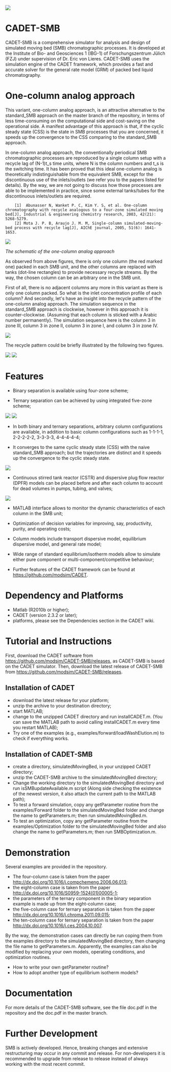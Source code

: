 ![](https://github.com/modsim/CADET/blob/master/doc/logo/CADET-GitHub.png)

# CADET-SMB

CADET-SMB is a comprehensive simulator for analysis and design of simulated moving bed (SMB) chromatographic processes. It is developed at the Institute of Bio- and Geosciences 1 (IBG-1) of Forschungszentrum Jülich (FZJ) under supervision of Dr. Eric von Lieres. CADET-SMB uses the simulation engine of the CADET framework, which provides a fast and accurate solver for the general rate model (GRM) of packed bed liquid chromatography. 

# One-column analog approach

This variant, one-column analog approach, is an attractive alternative to the standard_SMB approach on the master branch of the repository, in terms of less time-consuming on the computational side and cost-saving on the operational side. A manifest advantage of this approach is that, if the cyclic steady state (CSS) is the state in SMB processes that you are concerned, it speeds up the convergence to the CSS comparing to the standard_SMB approach.  

In one-column analog approach, the conventionally periodical SMB chromatographic processes are reproduced by a single column setup with a recycle lag of (N-1)t_s time units, where N is the column numbers and t_s is the switching time. It has been proved that this ideal one-column analog is theoretically indistinguishable from the equivalent SMB, except for the discontinuous use of the inlets/outlets (we refer you to the papers listed for details). By the way, we are not going to discuss how those processes are able to be implemented in practice, since some external tanks/tubes for the discontinuous inlets/outlets are required. 
		
		[1]  Abunasser N, Wanket P. C, Kim Y. S, et al. One-column chromatography with recycle analogous to a four-zone simulated moving bed[J], Industrial & engineering chemistry research, 2003, 42(21): 5268-5279.
		[2] Mota J. P. B, Araujo J. M. M, Single-column simulated-moving-bed process with recycle lag[J], AIChE journal, 2005, 51(6): 1641-1653.

![](https://github.com/modsim/CADET-SMB/blob/One-column_analog/doc/scheme.JPG)

*The schematic of the one-column analog approach*

As observed from above figures, there is only one column (the red marked one) packed in each SMB unit, and the other columns are replaced with tanks (dot-line rectangles) to provide necessary recycle streams. By the way, the chosen column can be an arbitrary one in the SMB unit. 

First of all, there is no adjacent columns any more in this variant as there is only one column packed. So what is the inlet concentration profile of each column? And secondly, let's have an insight into the recycle pattern of the one-column analog approach. The simulation sequence in the standard_SMB approach is clockwise, however in this approach it is counter-clockwise. (Assuming that each column is sticked with a Arabic number permanently). The simulation sequence here is the column 3 in zone III, column 3 in zone II, column 3 in zone I, and column 3 in zone IV. 


![](https://github.com/modsim/CADET-SMB/blob/One-column_analog/doc/recycle_pattern.JPG)

The recycle pattern could be briefly illustrated by the following two figures.

![](https://github.com/modsim/CADET-SMB/blob/One-column_analog/doc/analog_1.JPG)
![](https://github.com/modsim/CADET-SMB/blob/One-column_analog/doc/analog_2.JPG)



# Features

* Binary separation is available using four-zone scheme;

* Ternary separation can be achieved by using integrated five-zone scheme;

![](https://github.com/modsim/CADET-SMB/blob/master/doc/profile_binary.JPG)
![](https://github.com/modsim/CADET-SMB/blob/master/doc/profile_ternary.JPG)

* In both binary and ternary separations, arbitrary column configurations are available, in addition to basic column configurations such as 1-1-1-1, 2-2-2-2-2, 3-3-3-3, 4-4-4-4-4;

* It converges to the same cyclic steady state (CSS) with the naive standard_SMB approach; but the trajectories are distinct and it speeds up the convergence to the cyclic steady state.

![](https://github.com/modsim/CADET-SMB/blob/One-column_analog/doc/time_comparison.JPG)

* Continuous stirred tank reactor (CSTR) and dispersive plug flow reactor (DPFR) models can be placed before and after each column to account for dead volumes in pumps, tubing, and valves;

![](https://github.com/modsim/CADET-SMB/blob/master/doc/dead_volumes.JPG)

* MATLAB interface allows to monitor the dynamic characteristics of each column in the SMB unit;

* Optimization of decision variables for improving, say, productivity, purity, and operating costs;

* Column models include transport dispersive model, equilibrium dispersive model, and general rate model;

* Wide range of standard equilibrium/isotherm models allow to simulate either pure component or multi-component/competitive behaviour;

* Further features of the CADET framework can be found at https://github.com/modsim/CADET.


# Dependency and Platforms

* Matlab (R2010b or higher);
* CADET (version 2.3.2 or later);
* platforms, please see the Dependencies section in the CADET wiki.


# Tutorial and Instructions

First, download the CADET software from https://github.com/modsim/CADET-SMB/releases, as CADET-SMB is based on the CADET simulator.
Then, download the latest release of CADET-SMB from https://github.com/modsim/CADET-SMB/releases.

## Installation of CADET

* download the latest release for your platform;
* unzip the archive to your destination directory;
* start MATLAB;
* change to the unzipped CADET directory and run installCADET.m. (You can save the MATLAB path to avoid calling installCADET.m every time you restart MATLAB);
* Try one of the examples (e.g., examples/forward/loadWashElution.m) to check if everything works.

## Installation of CADET-SMB

* create a directory, simulatedMovingBed, in your unzipped CADET directory;
* unzip the CADET-SMB archive to the simulatedMovingBed directory;
* Change the working directory to the simulatedMovingBed directory and run isSMBupdateAvailable.m script (Along side checking the existence of the newest version, it also attach the current path to the MATLAB path); 
* To test a forward simulation, copy any getParameter routine from the examples/Forward folder to the simulatedMovingBed folder and change the name to getParameters.m; then run simulatedMovingBed.m.
* To test an optimization, copy any getParameter routine from the examples/Optimization folder to the simulatedMovingBed folder and also change the name to getParameters.m; then run SMBOptimization.m.

# Demonstration 

Several examples are provided in the repository. 

* The four-column case is taken from the paper http://dx.doi.org/10.1016/j.compchemeng.2006.06.013;
* the eight-column case is taken from the paper http://dx.doi.org/10.1016/S0959-1524(01)00005-1; 
* the parameters of the ternary component in the binary separation example is made up from the eight-column case;
* the five-column case for ternary separation is taken from the paper http://dx.doi.org/10.1016/j.chroma.2011.09.015; 
* the ten-column case for ternary separation is taken from the paper http://dx.doi.org/10.1016/j.ces.2004.10.007.

By the way, the demonstration cases can directly be run coping them from the examples directory to the simulatedMovingBed directory, then changing the file name to getParameters.m. Apparently, the examples can also be modified by replacing your own models, operating conditions, and optimization routines. 

* How to write your own getParameter routine?
* How to adopt another type of equilibrium isotherm models?

# Documentation 

For more details of the CADET-SMB software, see the file doc.pdf in the repository and the doc.pdf in the master branch.

# Further Development 

SMB is actively developed. Hence, breaking changes and extensive restructuring may occur in any commit and release. For non-developers it is recommended to upgrade from release to release instead of always working with the most recent commit.
